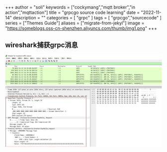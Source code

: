 +++
author = "soli"
keywords = ["cockymang","mqtt broker","in action","mqttaction"]
title = "grpcgo source code learning"
date = "2022-11-14"
description = ""
categories = [
"grpc"
]
tags = [
"grpcgo","sourcecode"
]
series = ["Themes Guide"]
aliases = ["migrate-from-jekyl"]
image = "https://someblogs.oss-cn-shenzhen.aliyuncs.com/thumb/img1.png"
+++
<!--more-->
## wireshark捕获grpc消息
![wireshark-capture-grpc.jpg](static/wireshark-capture-grpc.jpg)
